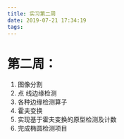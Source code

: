 ```yaml
---
title: 实习第二周
date: 2019-07-21 17:34:19
tags:
---
```


# 第二周：
1. 图像分割
2. 点 线边缘检测
3. 各种边缘检测算子
4. 霍夫变换
5. 实现基于霍夫变换的原型检测及计数
6. 完成椭圆检测项目
